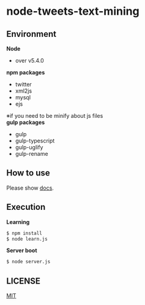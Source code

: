 # node-tweets-text-mining

## Environment
__Node__
- over v5.4.0

__npm packages__
- twitter
- xml2js
- mysql
- ejs

※if you need to be minify about js files  
__gulp packages__
- gulp
- gulp-typescript
- gulp-uglify
- gulp-rename


## How to use
Please show [docs](https://github.com/k-kuwahara/node-tweets-text-mining/blob/master/docs/).

## Execution
__Learning__
```cmd
$ npm install
$ node learn.js
```

__Server boot__
```cmd
$ node server.js
```

## LICENSE
[MIT](https://github.com/k-kuwahara/node-tweets-text-mining/blob/master/LICENSE)
